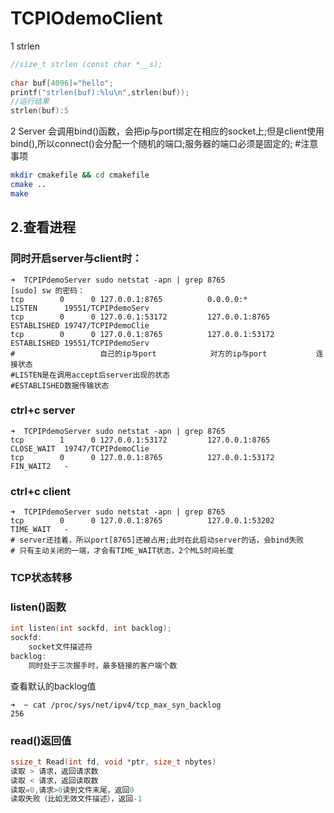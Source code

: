 # TCPIOdemoClient
1 strlen
```c++
//size_t strlen (const char *__s);
   
char buf[4096]="hello";
printf("strlen(buf):%lu\n",strlen(buf));
//运行结果
strlen(buf):5
```
2 Server 会调用bind()函数，会把ip与port绑定在相应的socket上;但是client使用bind(),所以connect()会分配一个随机的端口;服务器的端口必须是固定的;
#注意事项
```bash
mkdir cmakefile && cd cmakefile
cmake ..
make
```
## 2.查看进程
### 同时开启server与client时：
```shell script
➜  TCPIPdemoServer sudo netstat -apn | grep 8765    
[sudo] sw 的密码： 
tcp        0      0 127.0.0.1:8765          0.0.0.0:*               LISTEN      19551/TCPIPdemoServ
tcp        0      0 127.0.0.1:53172         127.0.0.1:8765          ESTABLISHED 19747/TCPIPdemoClie
tcp        0      0 127.0.0.1:8765          127.0.0.1:53172         ESTABLISHED 19551/TCPIPdemoServ
#                   自己的ip与port            对方的ip与port           连接状态
#LISTEN是在调用accept后server出现的状态
#ESTABLISHED数据传输状态
```

### ctrl+c server
```shell script
➜  TCPIPdemoServer sudo netstat -apn | grep 8765
tcp        1      0 127.0.0.1:53172         127.0.0.1:8765          CLOSE_WAIT  19747/TCPIPdemoClie
tcp        0      0 127.0.0.1:8765          127.0.0.1:53172         FIN_WAIT2   -   
```

### ctrl+c client
```shell script
➜  TCPIPdemoServer sudo netstat -apn | grep 8765
tcp        0      0 127.0.0.1:8765          127.0.0.1:53202         TIME_WAIT   - 
# server还挂着，所以port[8765]还被占用;此时在此启动server的话，会bind失败
# 只有主动关闭的一端，才会有TIME_WAIT状态，2个MLS时间长度
``` 

### TCP状态转移

### listen()函数
```C
int listen(int sockfd, int backlog);
sockfd:
    socket文件描述符
backlog:
    同时处于三次握手时，最多链接的客户端个数
```
    
查看默认的backlog值
```shell
➜  ~ cat /proc/sys/net/ipv4/tcp_max_syn_backlog
256
```

### read()返回值
```c
ssize_t Read(int fd, void *ptr, size_t nbytes)
读取 > 请求，返回请求数
读取 < 请求，返回读取数
读取=0,请求>0读到文件末尾，返回0
读取失败（比如无效文件描述），返回-1
```

